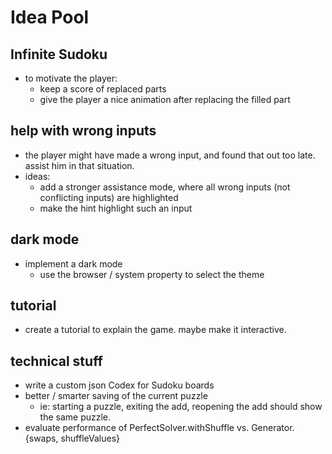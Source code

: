 # Idea Pool

## Infinite Sudoku

* to motivate the player:
  * keep a score of replaced parts
  * give the player a nice animation after replacing the filled part

## help with wrong inputs

* the player might have made a wrong input, and found that out too late. assist him in that situation.
* ideas:
  * add a stronger assistance mode, where all wrong inputs (not conflicting inputs) are highlighted
  * make the hint highlight such an input

## dark mode
 
* implement a dark mode 
  * use the browser / system property to select the theme

## tutorial

* create a tutorial to explain the game. maybe make it interactive.

## technical stuff

* write a custom json Codex for Sudoku boards
* better / smarter saving of the current puzzle
  * ie: starting a puzzle, exiting the add, reopening the add should show the same puzzle.
* evaluate performance of PerfectSolver.withShuffle vs. Generator.{swaps, shuffleValues}